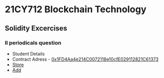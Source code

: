 # 21CY712 Blockchain Technology


## Solidity Excercises
### II periodicals question
- Student Details
 - Contract Adress - [0x1FD4Aa4e214C0072118e10cfE029112821C61373](https://goerli.etherscan.io/tx/0xb5f0696e43f1fc6392faa30297b99e7e1b20f01370c2015f9970219125a463f1)
 - [Store](https://goerli.etherscan.io/tx/0x0a01721feffe3dabf1ca1eeb78c5376ad0e56bccbeb3299e38cbe23d12433dcb)
 - [Add](https://goerli.etherscan.io/tx/0xc0bead450b5709d86380d842a1f19da9fc1f4b8fdc55c11845e647d3c9571098)
